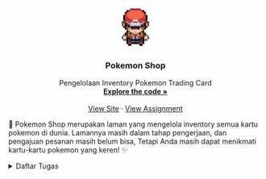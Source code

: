 <a name="readme-top"></a>

<br />
<div align="center">
  <a href="http://samuel-taniel-tutorial.pbp.cs.ui.ac.id">
    <img src="main/templates/Pictures/pokeboy.gif" alt="To Pokemon Shop" width="80" height="80">
  </a>

<h3 align="center">Pokemon Shop</h3>

  <p align="center">
    Pengelolaan Inventory Pokemon Trading Card
    <br />
    <a href="https://github.com/SamuelTanielM/pokemon-shop"><strong>Explore the code »</strong></a>
    <br />
    <br />
    <a href="http://samuel-taniel-tutorial.pbp.cs.ui.ac.id">View Site</a>
    ·
    <a href="https://pbp-fasilkom-ui.github.io/ganjil-2024/assignments/individual/assignment-2">View Assignment</a>
  </p>
</div>


🏪 Pokemon Shop merupakan laman yang mengelola inventory semua kartu pokemon di dunia. Lamannya masih dalam tahap pengerjaan, dan pengajuan pesanan masih belum bisa,
Tetapi Anda masih dapat menikmati kartu-kartu pokemon yang keren! ✨
<details>
  <summary>Daftar Tugas</summary>
  <ol>
    <li>
      <a href="#tugas-2">Tugas 2 | 🎴 Menginisialisasi Aplikasi Pokemon Shop</a>
    </li>
    <li>
      <a href="#tugas-3">Tugas 3 | 🃏 Membuat Form Order Pokemon Shop</a>
    </li>
    <li>
      <a href="#tugas-4">Tugas 4 | 😌 Membuat Reigster dan Login Pokemon Shop</a>
    </li>
  
<hr>
<hr>
<!-- TABLE OF CONTENTS -->
<h3 align="center">Tugas 2: Implementasi Model-View-Template (MVT) pada Django</h3>

<a name="tugas-2"></a>
<details>
<summary>Table of Contents</summary>
<ol>
  <li>
    <a href="#step-by-step">Proses Membuat Aplikasi Step-by-Step</a>
  </li>
  <li>
    <a href="#bagan-request">Bagan Request Client</a>
  </li>
  <li>
    <a href="#virtual-environment">Mengapa Menggunakan Virtual Environment</a>
    <ul>
      <li><a href="#tanpa-venv">Web Django Tanpa Virtual Environment</a></li>
    </ul>
  </li>
  <li>
    <a href="#mvc-mvt-mvvm">MVC, MVT, MVVM, dan perbedaan ketiganya</a>
    <ul>
      <li><a href="#mvc">MVC</a></li>
      <li><a href="#mvt">MVT</a></li>
      <li><a href="#mvvm">MVVM</a></li>
      <li><a href="#perbedaan">Perbedaan</a></li>
    </ul>
</ol>
</details>



<!-- ABOUT THE PROJECT -->
<a name="step-by-step"></a>
## Step by Step
<div align="center">
<a href="http://samuel-taniel-tutorial.pbp.cs.ui.ac.id">
  <img src="main/templates/Pictures/Tugas2_Web.png" alt="To Pokemon Shop" width="500" height="300">
</a>
</div>

- [X] Membuat sebuah proyek Django baru.

Hal yang dilakukan pertama oleh saya yaitu membuat direktori baru pada folder yang diinginkan disini saya membuat folder bernama "Pokemon_Shop" kemudian saya buka terminal cmdnya dan menginisialisasi environment pada direktori tersebut dengan menuju direktori tersebut dengan `cd`, kemudian menjalankan
```
python -m venv env
```
yang akan membuat file environment pada direktori itu. Kemudian untuk membuat proyek djangonya harus perlu mendownload django di environmentnya maka saya membuat folder `requirements.txt` yang berisi
```
django
gunicorn
whitenoise
psycopg2-binary
requests
urllib3
```
kemudian menginstall setiap package tersebut dengan
```
pip install requirements.txt
```
Saat itu saya pernah mengalami masalah dimana package psycopg2-binary tidak dapat diinstall, yang perlu saya lakukan adalah mengupdate python saya menjadi yang terbaru dan mereboot komputer. Pastika python yang terbaru sudah ada di path dan dipindahkan ke path teratas pada environment variables. Kemudian kita dapat memulai proyek Django kita.
```
django-admin python startproject Pokemon_Shop .
```
Kemudian kita perlu membuka file `settings.py` pada folder `Pokemon_Shop` dan tambahkan `'*'` pada `ALLOWED_HOSTS` sehingga pengguna yang bisa memakai aplikasi lebih luas. Kemudian jika berhasil proyeknya akan dapat dilihat menggunakan
```
python manage.py runserver
```
yang akan berjalan pada localserver http://localhost:8000 dan menunjukkan project succesfully created.
<p></p>

karena aplikasi yang dibuat akan dideploy maka terdapat file yang perlu diignore saat dimasukkan ke github, caranya dengan saya membuat `.gitignore` yang isinya
```
# Django
*.log
*.pot
*.pyc
__pycache__
db.sqlite3
media

# Backup files
*.bak 

# If you are using PyCharm
# User-specific stuff
.idea/**/workspace.xml
.idea/**/tasks.xml
.idea/**/usage.statistics.xml
.idea/**/dictionaries
.idea/**/shelf

# AWS User-specific
.idea/**/aws.xml

# Generated files
.idea/**/contentModel.xml

# Sensitive or high-churn files
.idea/**/dataSources/
.idea/**/dataSources.ids
.idea/**/dataSources.local.xml
.idea/**/sqlDataSources.xml
.idea/**/dynamic.xml
.idea/**/uiDesigner.xml
.idea/**/dbnavigator.xml

# Gradle
.idea/**/gradle.xml
.idea/**/libraries

# File-based project format
*.iws

# IntelliJ
out/

# JIRA plugin
atlassian-ide-plugin.xml

# Python
*.py[cod] 
*$py.class 

# Distribution / packaging 
.Python build/ 
develop-eggs/ 
dist/ 
downloads/ 
eggs/ 
.eggs/ 
lib/ 
lib64/ 
parts/ 
sdist/ 
var/ 
wheels/ 
*.egg-info/ 
.installed.cfg 
*.egg 
*.manifest 
*.spec 

# Installer logs 
pip-log.txt 
pip-delete-this-directory.txt 

# Unit test / coverage reports 
htmlcov/ 
.tox/ 
.coverage 
.coverage.* 
.cache 
.pytest_cache/ 
nosetests.xml 
coverage.xml 
*.cover 
.hypothesis/ 

# Jupyter Notebook 
.ipynb_checkpoints 

# pyenv 
.python-version 

# celery 
celerybeat-schedule.* 

# SageMath parsed files 
*.sage.py 

# Environments 
.env 
.venv 
env/ 
venv/ 
ENV/ 
env.bak/ 
venv.bak/ 

# mkdocs documentation 
/site 

# mypy 
.mypy_cache/ 

# Sublime Text
*.tmlanguage.cache 
*.tmPreferences.cache 
*.stTheme.cache 
*.sublime-workspace 
*.sublime-project 

# sftp configuration file 
sftp-config.json 

# Package control specific files Package 
Control.last-run 
Control.ca-list 
Control.ca-bundle 
Control.system-ca-bundle 
GitHub.sublime-settings 

# Visual Studio Code
.vscode/* 
!.vscode/settings.json 
!.vscode/tasks.json 
!.vscode/launch.json 
!.vscode/extensions.json 
.history
```

dari sini bisa membuat repositori github tetapi saya belum membuatnya dan terus lanjut membuat aplikasi pokemon_shop

- [ ] Membuat aplikasi dengan nama main pada proyek tersebut.

kemudian saya kembali kepada direktori `Pokemon_Shop` awal dan membuat direktori baru `main` fungsinya adalah merender website yang diinginkan baik dari tampilan dan dalam pemrosesan datanya. Kembali ke terminal saya jalankan line code `python manage.py startapp main` yang akan membuat aplikasi main.

- [ ] Melakukan routing pada proyek agar dapat menjalankan aplikasi main.

setelah pembuatan aplikasi main berhasil, saya menambahkan path main ke `settings.py` pada variabel `INSTALLED_APPS` pada proyek `pokemon_shop` hal ini supaya aplikasi main dapat di routing saat pengguna menggunakan `pokemon_shop`.

- [ ] Membuat model pada aplikasi main dengan nama Item dan memiliki atribut wajib sebagai berikut.
name sebagai nama item dengan tipe CharField.
amount sebagai jumlah item dengan tipe IntegerField.
description sebagai deskripsi item dengan tipe TextField.

Setelah aplikasi main terbuat dan dapat di routing. Saya memodifikasi file `models.py` pada direktori main, file ini berfungsi untuk mendefinisikan struktur data dan menghubungkan basis data proyeknya. Disini saya menambahkan variabel seperti yang diatas, ditambah price dan category karena aspek pembelian kartu pokemon yang berbeda-beda

- [ ] Membuat sebuah fungsi pada views.py untuk dikembalikan ke dalam sebuah template HTML yang menampilkan nama aplikasi serta nama dan kelas kamu.

Pada tahapan ini saya juga membuat direktori `templates` yang isinya `main.html`. Dalam file html tersebut, saya membuat tampilan website yang mau dirender, penggunaan `{{ variabel }}` mengacu pada pemetaan variabel dari `views.py` yang akan direturn ke template HTML pada tahapan selanjutnya. 

Setelah `main.html` terbentuk saya bisa memodifikasi `views.py` yang isinya fungsi yang mengembalikan data yang akan ditampilkan ke pengguna yang dipetakan ke file `main.html`. Pada `views.py` saya membuat variabel untuk nama dan kelas saya, serta tiap aspek pokemon.

#Sebenarnya pada tahapan main.html saya coba pakai css dan javascript namun sayangnya percobaan saya gagal semoga nanti di tutorial dijelaskan

- [ ] Membuat sebuah routing pada urls.py aplikasi main untuk memetakan fungsi yang telah dibuat pada views.py.

Untuk tahapan sebelumnya berjalan maka fungsi pada `views.py` harus dijalankan, fungsi tersebut dijalankan dengan routing dari `urls.py` yang dimasukkan path show_main nya
```
from django.urls import path
from main.views import show_main

app_name = 'main'

urlpatterns = [
  path('', show_main, name='show_main'),
]
```
tidak lupa, saya juga menambahkan path main pada urls.py pada direktori pokemon_shop supaya dapat diakses main.urls nya dan fungsinya berjalan, seperti berikut:
```
from django.contrib import admin
from django.urls import path, include

urlpatterns = [
  path('admin/', admin.site.urls),
  path('main/', include('main.urls')),
]
```

Selain itu saya membuat tests yang mengecek jika website bisa ada, bisa routing ke main, objeknya ada, dan data objek sudah benar atau belum pada `tests.py`. Dengan menambahkan fungsi seperti berikut:
```
from django.test import TestCase, Client
from main.models import Product

class mainTest(TestCase):
  def test_main_url_is_exist(self):
      response = Client().get('/main/')
      self.assertEqual(response.status_code, 200)

  def test_main_using_main_template(self):
      response = Client().get('/main/')
      self.assertTemplateUsed(response, 'main.html')

  def setUp(self):
      # membuat objek untuk di test
      Product.objects.create(name="Test Model", amount=10, price=50)  

  def test_model_exists(self): #mengecek jika objek yang dibuat ada
      model = Product.objects.get(name="Test Model", amount=10, price=50)
      self.assertIsNotNone(model)

  def test_model_properties(self): #mengecek jika data objek yang dibuat benar
      model = Product.objects.get(name="Test Model", amount=10, price=50)
      self.assertEqual(model.name, "Test Model")
      self.assertEqual(model.amount, 10)
      self.assertEqual(model.price, 50)
```
dan mengecek jika sudah benar dengan ```python manage.py test```

- [ ] Melakukan deployment ke Adaptable terhadap aplikasi yang sudah dibuat sehingga nantinya dapat diakses oleh teman-temanmu melalui Internet.

sebelum deployment, saya pastikan semuanya sudah git add ., git commit, git push, ke github supaya saat di deploy ke adaptable dapat diakses.
Masuk ke website adaptable, pada app dashboard, create new app, kemudian pilih repositori aplikasi saya yaitu `pokemon-shop` kemudian pilih Python App template karena menggunakan python dan memilih PostgreSQL karena aplikasi yang dibuat menggunakan tipe data tersebut. Karena saya menggunakan python 3.11 saya memilih 3.11 dan memasukkan `python manage.py migrate && gunicorn shopping_list.wsgi` pada start comment yang akan memulai aplikasi pokemon_shop ketika aplikasi dibuka. Setelah itu saya menyalakan HTTP listener  on port kemudian deploy App yang kurang lebih memerlukan waktu sejaman.

- [ ] Membuat sebuah README.md

Pada file ini saya membuat readme.md nya dengan mereferensi https://github.com/othneildrew/Best-README-Template/blob/master/BLANK_README.md sebagai contoh readme yang baik. 

<p align="right">(<a href="#readme-top">back to top</a>)</p>

<hr>

<a name="bagan-request"></a>
### Bagan Request
<div align="center">
<a href="http://samuel-taniel-tutorial.pbp.cs.ui.ac.id">
  <img src="main/templates/Pictures/Bagan_Request.jpg" alt="To Pokemon Shop" width="1000" height="500">
</a>
</div>

Pengguna menuju pada alamat aplikasi yang diinginkan dengan mengetik format URL website https:// pada box alamat website yang biasanya tersedia di atas pada browser. Tindakan tersebut berupa HTTP request yang dikirimkan dan diakses pada server World Wide Web yang tersedia dan mencari alamat yang sesuai dan di routing atau menuju alamat tersebut yang akan masuk ke routing selanjutnya pada urls.py web yang dituju. Pada `urls.py`, terdapat path routing yang mengakses aplikasi main yang isinya `views.py` berupa fungsi yang akan mereturn data, dimana basis data tersebut diatur oleh models.py. Data yang direturn `views.py` dipetakan pada file html yang berada pada folder template. File html berupa tampilan website yang akan ditampilkan kepada user yang kemudian berupa response yang akan direturn ke pengguna. 

<p align="right">(<a href="#readme-top">back to top</a>)</p>

<hr>

<a name="virtual-environment"></a>
### Virtual Environment
Virtual environment merupakan space terisolasi yang dapat memiliki dependency dan packagesnya masing-masing. Hal ini memungkinkan developer untuk mengerjakan beberapa projek lainnya yang membutuhkan versi library atau package tertentu tanpa mengganggu environment lainnya atau terciptanya konflik untuk dapat berjalan dengan lancar. Cara kerjanya dengan menjalankan program `venv` atau `python -m venv <nama environment>`, kemudian `<nama environment>\Scripts\activate.bat` untuk menjalankan environmentnya pada windows. 

<a name="tanpa-venv"></a>
#### Apakah bisa membuat aplikasi tanpa virtual environment?
Pengguna bisa membuat aplikasi tanpa virtual environment, tetapi terdapat kekurangannya atau tantangannya. Contohnya jika terdapat projek yang membutuhkan Django versi tertentu, kemudian django mengalami update, maka Django pada projek tersebut juga terupdate dan dapat mengganggu jalannya program atau dependencies dan packages yang ada terutama dengan projek lain yang membutuhkan hal-hal berbeda.

<p align="right">(<a href="#readme-top">back to top</a>)</p>

<hr>

<a name="mvc-mvt-mvvm"></a>
### Penjelasan MVC, MVT, dan MVVM Serta Perbedaannya
MVC, MVT, dan MVVM adalah pola desain arsitektur yang bermanfaat untuk mengembangkan aplikasi yang mudah untuk diuji, dikelola, dan dipelihara. Pilihan pola desain yang tepat tergantung pada kebutuhan spesifik aplikasi.

<a name="mvc"></a>
#### 🏵️ MVC
MVC adalah pola desain yang paling umum digunakan. Pola ini membagi aplikasi menjadi tiga komponen utama:

Model: Komponen ini bertanggung jawab untuk menyimpan dan memanipulasi data.

View: Komponen ini bertanggung jawab untuk menampilkan semua atau beberapa data ke pengguna.

Controller: Komponen ini bertanggung jawab untuk menerima input dari pengguna dan memperbarui model dan view.

MVC popular digunakan karena mengisolasi logika aplikasi dari interface user dan memiliki penggunaan separation of concerns: pemisahan berbagai aspek atau tanggung jawab dalam aplikasi ke dalam bagian-bagian yang berbeda sehingga kode menjadi lebih terorganisir, mudah dimengerti, dan mudah difix jika ditemukan suatu masalah.

<a name="mvt"></a>
#### 🏵️ MVT
MVT (Model-View-Template), sebuah konsep arsitektur django untuk memisahkan komponen-komponen utama dari sebuah aplikasi. Model berhubungan dengan data dan mengatur interaksi dengan data tersebut. View mengatur tampilan dan mengambil data dari model untuk disajikan kepada pengguna. template merancang tampilan yang akhirnya akan diisi dengan data dari model melalui view.

Perbedaan utama antara MVC dan MVT adalah bahwa controller dalam MVT tidak memperbarui model. Hal ini membuat model lebih mudah untuk diuji, karena model tidak perlu tahu tentang controller.

<a name="mvvm"></a>
#### 🏵️ MVVM
Model View View Model atau MVVM adalah pola desain yang lebih baru yang dikembangkan berdasarkan MVP (Model View Presenter). Dalam MVVM, view model bertanggung jawab untuk menerima input dari pengguna dan memperbarui view. View tidak berinteraksi langsung dengan model atau presenter, tetapi menerima data dari view model.


<a name="perbedaan"></a>
#### 🏵️ Perbedaan ketiga-tiganya
Perbedaan antara MVC dan MVT terdapat pada peran controller. Dalam MVC, controller menerima input dari pengguna dan memperbarui model dan view (serupa dengan MVVM). Dalam MVT, controller menerima input dari pengguna, tetapi tidak memperbarui model. Tugas memperbarui model diserahkan ke view.
Dalam MVC, controller bertanggung jawab untuk menjaga model dan view tetap sinkron. Dalam MVT, view bertanggung jawab untuk menjaga model dan view tetap sinkron.
MVC dianggap lebih fleksibel daripada MVT. Ini karena controller dalam MVC dapat menangani berbagai tugas, termasuk memperbarui model dan view. Dalam MVT, controller hanya dapat menangani tugas menerima input dari pengguna.

Sementara itu, perbedaan MVVM dan MVC terdapat pada peran view model. Dalam MVVM, view model menerima input dari pengguna dan memperbarui view. Dalam MVC, controller bertanggung jawab untuk menerima input dari pengguna dan memperbarui view. Dalam MVVM, view model bertanggung jawab untuk menjaga view tetap sinkron. Dalam MVC, controller menjaga view tetap sinkron.
Sehingga, MVVM lebih modular daripada MVC. Ini karena view model dalam MVVM dapat diuji secara terpisah dari view dan model. Dalam MVC, controller tidak dapat diuji secara terpisah dari view dan model.

<p align="right">(<a href="#readme-top">back to top</a>)</p>

<hr>
<hr>

<h3 align="center">Tugas 3: Implementasi Form dan Data Delivery pada Django</h3>

<a name="tugas-3"></a>
<details>
<summary>Table of Contents</summary>
<ol>
  <li>
    <a href="#perbedaan-post-get">Perbedaan form `POST` dan form `GET`</a>
  </li>
  <li>
    <a href="#perbedaan-pengiriman-data">Perbedaan utama antara XML, JSON, dan HTML dalam konteks pengiriman data</a>
  </li>
  <li>
    <a href="#penggunaan-JSON">Alasan JSON sering digunakan dalam pertukaran data antara aplikasi web modern</a>
  </li>
  <li>
    <a href="#step-by-step2">Step by Step Checklist Tugas</a>
  </li>
  <li>
    <a href="#screenshoot-postman">Screenshoot 5 fungsi di Postman</a>
  </li>
</ol>
</details>



<!-- ABOUT THE PROJECT -->

<a name="perbedaan-post-get"></a>
## Perbedaan form `POST` dan form `GET`

Kedua metode tersebut adalah metode dari protokol HTTP.

GET digunakan untuk meminta informasi dari sebuah API. POST digunakan untuk mengirimkan data ke sebuah API. Biasany POST digunakan untuk menambahkan record baru, PUT untuk mengirimkan versi yang diperbarui dari record, dan PATCH untuk sebagian mengirimkan record (hanya bidang-bidang yang berubah).

Dalam HTML, ada tag form yang memiliki atribut method, di mana Anda dapat menempatkan salah satu metode HTTP.

Dalam PHP, ada variabel $_POST, $_GET, dan $_REQUEST di mana Anda dapat menemukan kembali data yang dikirimkan dengan permintaan. Permintaan GET tidak mengandung data apa pun, tetapi Anda dapat mengirimkan string GET yang disebut dengan variabel yang berfungsi sebagai filter untuk permintaan Anda.

POST | GET
--- | ---
Parameter tidak dapat dilihat dalam URL, oleh karena itu, disarankan menggunakan Metode POST saat menangani informasi sensitif. | Data yang dikirimkan melalui Metode GET dapat dilihat dalam URL, oleh karena itu, Metode GET sebaiknya tidak digunakan saat menangani informasi sensitif.
Parameter tidak disimpan dalam riwayat penelusuran browser. | Karena parameter merupakan bagian dari URL, parameter tetap ada dalam riwayat penelusuran browser.
Tidak dapat ditandai sebagai favorit. | Permintaan GET dapat ditandai sebagai favorit, dan dapat disimpan dalam cache.
Permintaan POST dapat mengirimkan data hingga maksimal 8Mb. | Permintaan GET memiliki batasan panjang URL.
Contoh URL: page.php | Contoh URL: page.php?category=music
Permintaan POST cocok untuk queries di mana halaman respons berubah dari waktu ke waktu. | Permintaan GET sebaiknya digunakan untuk queries yang tidak memengaruhi apa pun di server.


<p align="right">(<a href="#readme-top">back to top</a>)</p>

<a name="perbedaan-pengiriman-data"></a>
## Perbedaan utama antara XML, JSON, dan HTML dalam konteks pengiriman data

XML (eXtensible Markup Language) | JSON (JavaScript Object Notation) | HTML (Hypertext Markup Language)
--- | --- | ---
Mewakili data terstruktur. Ini digunakan dalam berbagai domain, termasuk layanan web, berkas konfigurasi, dan penyimpanan data. Sintaksnya sedikit lebih sulit dibandingkan JSON | Format pertukaran data ringan yang digunakan untuk mengirimkan data terstruktur antara server dan klien, atau antara bagian-bagian berbeda dari sebuah aplikasi, sintaksnya mudah dibaca | Mengatur dan menampilkan konten pada halaman web. Ini tidak dirancang untuk pertukaran data tetapi untuk membuat dokumen web dengan tautan dan pemformatan, sintaksnya susah dimengerti
file kompres sedikit lebih berat daripada JSON | file kompres JSON sedikit lebih ringan| filenya lebih berat dari ketiganya
dapat dengan mudah untuk mencari konten datanya pada nested data structure dengan XPath/Xquery | Susah untuk mengakses informasti tertentu pada nested data structure karena perlu mengetahui index/lokasi persis untuk mengambilnya| tidak memiliki antarbawaan seperti XML sehingga biasanya menggunakan JavaScript
Dapat merubah format output dengan XSLT seperti jadi HTML, text file, atau JSON | tidak memiliki built-in tool seperti XML | tidak memiliki built-in tool seperti XML tapi dapat dilakukan dengan bantuan JavaScript
lebih sulit untuk di parse daripada JSON | lebih mudah di parsed karena siap digunakan sebagai objek JavScript | HTML harus diparse menjadi model dalam DOM, lebih kompleks daripada JSON

<p align="right">(<a href="#readme-top">back to top</a>)</p>

<a name="penggunaan-JSON"></a>
## Alasan JSON sering digunakan dalam pertukaran data antara aplikasi web modern

JSON merupakan format data yang ringan. Ini berarti data dapat dikirimkan dengan cepat melalui jaringan, mengurangi latensi dan meningkatkan kinerja aplikasi web.

terlebih dari pada itu, JSON memungkinkan kita mengatasi masalah lintas domain karena kita dapat menggunakan metode yang disebut JSONP yang menggunakan fungsi panggilan kembali (callback function) untuk mengirimkan data JSON kembali ke domain kita. Kemampuan ini yang membuat JSON sangat berguna, karena membuka banyak peluang yang sebelumnya sulit untuk diatasi.

JSON memiliki sintaks yang sederhana dan mudah dipahami oleh manusia.

Selain itu juga, mudah diproses oleh berbagai bahasa pemrograman. Sehingga, ada banyak pustaka dan dukungan bahasa pemrograman untuk mengelola JSON, yang memudahkan penggunaan dan manipulasi data JSON dalam kode Anda.

Terakhir, dapat digunakan di berbagai platform dan sistem operasi.


<p align="right">(<a href="#readme-top">back to top</a>)</p>

<a name="step-by-step2"></a>
## Step by Step Checklist Tugas
<div align="center">
<a href="http://samuel-taniel-tutorial.pbp.cs.ui.ac.id">
  <img src="main/templates/Pictures/Tugas3_Web.png" alt="To Pokemon Shop" width="500" height="300">
</a>
</div>

- [X] Membuat input form untuk menambahkan objek model pada app sebelumnya.

Yang saya lakukan pertama adalah membuat form input datanya dengan membuat `forms.py` pada direktori `main` dengan isi seperti dibawah ini:
```
from django import forms
from main.models import Product

class ProductForm(forms.ModelForm):
    # Define a list of choices for the "name" field
    NAME_CHOICES = [
        ('MewTwo', 'MewTwo'),
        ('Starmie', 'Starmie'),
        ('Eevee', 'Eevee'),
        ('Suicune', 'Suicune'),
        ('Sceptile', 'Sceptile'),
        ('Haunter', 'Haunter'),
        ('Samurott', 'Samurott'),
        ('Mimikyu', 'Mimikyu'),
        # Add more choices as needed
    ]

    # Create a ChoiceField for the "name" field with the predefined choices
    name = forms.ChoiceField(choices=NAME_CHOICES)

    class Meta:
        model = Product
        fields = ["name", "amount", "description"]
    
    def clean_amount(self):
        name = self.cleaned_data.get('name')
        amount = self.cleaned_data.get('amount')

        # Define the allowable ranges based on the selected name
        allowable_ranges = {
            'MewTwo': (0, 1),
            'Starmie': (0, 100000),
            'Eevee': (0, 100000),
            'Suicune': (0, 10000),
            'Sceptile': (0, 100000),
            'Haunter': (0, 100000),
            'Samurott': (0, 50000),
            'Mimikyu': (0, 100000),
            # Define ranges for other names here
        }

        # Check if the selected name is in the allowable_ranges dictionary
        if name in allowable_ranges:
            min_amount, max_amount = allowable_ranges[name]
            if not min_amount <= amount <= max_amount:
                raise forms.ValidationError(f"The amount for {name} must be between {min_amount} and {max_amount}!")
        
        return amount
```

Pembedahan kodenya, saya ingin memiliki dropdown form dengan nama kartu pokemon, sehingga saya memiliki `NAME_CHOICES` dan menggunakan method ChoiceField dari forms dengan `name = forms.ChoiceField(choices=NAME_CHOICES)`. Sehingga name menjadi dropdown form. Selain itu juga saya ingin membatasi jumlah amount yang dapat dibeli sesuai dengan jumlah amount yang available untuk setiap item contohnya MewTwo hanya tersedia 1 kartu sehingga pembeli maksimum membeli 1 kartu. Kekurangannya saat ada yang mengorder data pada html belum mengurang sehingga user bisa terus-menerus membeli mewtwo walaupun sudah ada yang order.. mungkin bisa dibilang order form ini bersifat waitlist :D. 

kemudian saya membuat productform sehingga input dari user berupa request yang di POST akan tersimpan. 
pertama saya import library yang ingin saya gunakan,
```
from django.http import HttpResponseRedirect
from main import forms
from django.urls import reverse
```

kemudian saya membuat isi data dari input user hal ini dilakukan pada fungsi ini:
```
def create_product(request):
    form = forms.ProductForm(request.POST or None)

    if form.is_valid() and request.method == "POST":
        form.save()
        return HttpResponseRedirect(reverse('main:show_main'))

    context = {'form': form}
    return render(request, "create_product.html", context)
```
kode ini akan memvalidasi isi input dari form, dan menyimpan data dari form tersebut. 

Kemudian saya mengubah fungsi show main supaya product yang tersimpan di form bisa terbuat
```
def show_main(request):
    products = Product.objects.all()

    if products:
        last_product = products.last()
    else:
        last_product = None

    context = {
        'author_info': {
            'name': 'Samuel Taniel Mulyadi',
            'class': 'PBP D',
        },
        'app_name': 'Pokemon Shop',
        'cards': [
            {
                'picture': ...,
                'name': 'MewTwo',
                'category': 'Psychic',
                'price': 100000,
                'amount': 1,
                'description': "Mewtwo, the result of an experiment on Mew Pokemon by humans. It wants revenge on humanity, therefore there's only one of it in the world.",
            },
            ...
        'products': products,
        'last_product': last_product,
        ]
    }

    for product in products:
        total_price = 0
        picture = ""
        for card in context['cards']:
            if card['name'] == product.name:
                total_price = float(card['price']) * int(product.amount)
                picture = card['picture']
                break
            
        product.picture = picture
        product.price = total_price

    return render(request, "main.html", context)
```

hal ini mengambil seluruh object product yang tersimpan pada database sehingga dapat diakses tiap data modelnya, pada for loop tersebut setiap input dari form order akan menghitung price productnya dan menentukan gambarnya untuk dimasukkan di html. Selain itu juga ada last_product untuk memunculkan message ketika konsumer memesan order paling terakhir.

Setelah itu, saya membuat create-product.html supaya ketika ingin membuat produk/ingin mesan order akan dirouting ke html lain
```
{% extends 'base.html' %} 

{% block content %}
<h1>Order Your Card Here!</h1>
<h2>This is a waitlist order, first come first served.</h2>

<form method="POST">
    {% csrf_token %}
    <table>
        {{ form.as_table }}
        <tr>
            <td></td>
            <td>
                <input type="submit" value="Add Product"/>
            </td>
        </tr>
    </table>
</form>

{% endblock %}
```
Untuk mengakses routing tersebut kita dapat membuat tampilannya di main.html supaya konsumen bisa menuju ke path membuat produk kita buatkan tombol dan juga tabel yang akan menunjukkan order waitlist yang dibuat sehingga konsumen bisa tahu posisinya

```
<!-- Order Form -->
<section id="order">
  <h2>Order</h2>
  <div class="flex_center">
    <fieldset>
      <legend class="introduction">Order List</legend>    
          {% if last_product %}
          <h4>
              Thank you for your order! You have ordered {{ last_product.amount }} {{ last_product.name }} card with a total price of ${{ last_product.price }} at {{ last_product.date_added }}.
              A reminder for buyers, you are in a waitlist order. First Come First Served. Meanwhile, you can check other cards! We will contact you as soon as possible!
          </h4>
          {% endif %}
        <table>
          <tr>
              <th style="text-align: center; padding: 15px;">Display</th>
              <th style="text-align: center; padding: 15px;">Name</th>
              <th style="text-align: center; padding: 15px;">Amount</th>
              <th style="text-align: center; padding: 15px;">Price (USD)</th>
              <th style="text-align: center; padding: 15px;">Description</th>
              <th style="text-align: center; padding: 15px;">Date Added</th>
          </tr>
      
          {% comment %} memperlihatkan data produk di bawah baris ini {% endcomment %}
      
          {% for product in products %}
              <tr> 
                  <td style="text-align: center; padding: 15px;">
                    <img src={{product.picture}}
                    alt="{{product.name}}"
                    width="100"
                    height="150"/></td>
                  <td style="text-align: center; padding: 15px;"><h4>{{product.name}}</h4></td>
                  <td style="text-align: center; padding: 15px;">{{product.amount}}</td>
                  <td style="text-align: center; padding: 15px;">{{product.price}}</td>
                  <td style="text-align: center; padding: 15px;">{{product.description}}</td>
                  <td style="text-align: center; padding: 15px;">{{product.date_added}}</td>
              </tr>
          {% endfor %}
        </table>
    </fieldset>
  </div>
</section>
```

dengan begitu, konsumen dapat mengakses path ke create product dengan mudah hanya melalui klik button dan dapat melihat order lain yang telat dibuat

- [X] Tambahkan 5 fungsi views untuk melihat objek yang sudah ditambahkan dalam format HTML, XML, JSON, XML by ID, dan JSON by ID.

Pada file views.py terdapat 6 fungsi, untuk fungsi show html terdapat pada show_main yang akan menampilkan semua html, biasanya serialize digunakan untuk menunjukkan json, api, dan xml saja. Sesuai dengan nama fungsinya show_xml akan menunjukkan objekt produk yang telat dibuat/order dalam bentuk xml, dan seterusnya
```
def delete(request): #delete isi form
    Product.objects.all().delete()
    return HttpResponse("yoi delete")

def show_xml(request):
    data = Product.objects.all()
    return HttpResponse(serializers.serialize("xml", data), content_type="application/xml")

def show_json(request):
    data = Product.objects.all()
    return HttpResponse(serializers.serialize("json", data), content_type="application/json")

def show_xml_by_id(request, id):
    data = Product.objects.filter(pk=id)
    return HttpResponse(serializers.serialize("xml", data), content_type="application/xml")

def show_json_by_id(request, id):
    data = Product.objects.filter(pk=id)
    return HttpResponse(serializers.serialize("json", data), content_type="application/json")
```

fungsi delete akan mendelete products yang sudah dibuat sehingga appnya akan kosong lagi

- [X] Membuat routing URL untuk masing-masing views yang telah ditambahkan pada poin 2.

Saya pertama membuat routing path create-product dengan fungsi yang sudah dibuat pada views dengan mengimport fungsi tersebut pad urls.py pada direktori main supaya order form bisa dibuka
```
from main.views import show_main, create_product
```
kemudian menambahkan url patternsnya pada urls.py supaya bisa dirouting ke /create-product.

```
path('create-product', create_product, name='create_product'),
```

setelah itu menambahkan fungsi-fungsi pada views sisanya ke routing urls.py sehingga menjadi seperti ini

```
from django.urls import path
from main.views import show_main, create_product, show_xml, show_json, show_xml_by_id, show_json_by_id, delete

app_name = 'main'

urlpatterns = [
    path('', show_main, name='show_main'),
    path('create-product', create_product, name='create_product'),
    path('xml/', show_xml, name='show_xml'), 
    path('json/', show_json, name='show_json'), 
    path('xml/<int:id>/', show_xml_by_id, name='show_xml_by_id'),
    path('json/<int:id>/', show_json_by_id, name='show_json_by_id'), 
    path('delete', delete, name="delete")
]
```

<p align="right">(<a href="#readme-top">back to top</a>)</p>

<a name="screenshoot-postman"></a>
## Screenshoot 5 fungsi di Postman

➡️ Show HTML:
<div align="center">
  <img src="main/templates/Pictures/show_html.png" alt="Show HTML" width="500" height="300">
</div>

➡️ Show XML:
<div align="center">
  <img src="main/templates/Pictures/show_xml.png" alt="Show HTML" width="500" height="300">
</div>

➡️ Show JSON:
<div align="center">
  <img src="main/templates/Pictures/show_json.png" alt="Show HTML" width="500" height="300">
</div>

➡️ Show XML by ID:
<div align="center">
  <img src="main/templates/Pictures/show_xml_by_id.png" alt="Show HTML" width="500" height="300">
</div>

➡️ Show JSON by ID:
<div align="center">
  <img src="main/templates/Pictures/show_json_by_id.png" alt="Show HTML" width="500" height="300">
</div>

<p align="right">(<a href="#readme-top">back to top</a>)</p>


<p align="right">(<a href="#readme-top">back to top</a>)</p>

<a name="step-by-step2"></a>
## Step by Step Checklist Tugas
<div align="center">
<a href="http://samuel-taniel-tutorial.pbp.cs.ui.ac.id">
  <img src="main/templates/Pictures/Tugas3_Web.png" alt="To Pokemon Shop" width="500" height="300">
</a>
</div>

- [X] Membuat input form untuk menambahkan objek model pada app sebelumnya.

Yang saya lakukan pertama adalah membuat form input datanya dengan membuat `forms.py` pada direktori `main` dengan isi seperti dibawah ini:
```
from django import forms
from main.models import Product

class ProductForm(forms.ModelForm):
    # Define a list of choices for the "name" field
    NAME_CHOICES = [
        ('MewTwo', 'MewTwo'),
        ('Starmie', 'Starmie'),
        ('Eevee', 'Eevee'),
        ('Suicune', 'Suicune'),
        ('Sceptile', 'Sceptile'),
        ('Haunter', 'Haunter'),
        ('Samurott', 'Samurott'),
        ('Mimikyu', 'Mimikyu'),
        # Add more choices as needed
    ]

    # Create a ChoiceField for the "name" field with the predefined choices
    name = forms.ChoiceField(choices=NAME_CHOICES)

    class Meta:
        model = Product
        fields = ["name", "amount", "description"]
    
    def clean_amount(self):
        name = self.cleaned_data.get('name')
        amount = self.cleaned_data.get('amount')

        # Define the allowable ranges based on the selected name
        allowable_ranges = {
            'MewTwo': (0, 1),
            'Starmie': (0, 100000),
            'Eevee': (0, 100000),
            'Suicune': (0, 10000),
            'Sceptile': (0, 100000),
            'Haunter': (0, 100000),
            'Samurott': (0, 50000),
            'Mimikyu': (0, 100000),
            # Define ranges for other names here
        }

        # Check if the selected name is in the allowable_ranges dictionary
        if name in allowable_ranges:
            min_amount, max_amount = allowable_ranges[name]
            if not min_amount <= amount <= max_amount:
                raise forms.ValidationError(f"The amount for {name} must be between {min_amount} and {max_amount}!")
        
        return amount
```

Pembedahan kodenya, saya ingin memiliki dropdown form dengan nama kartu pokemon, sehingga saya memiliki `NAME_CHOICES` dan menggunakan method ChoiceField dari forms dengan `name = forms.ChoiceField(choices=NAME_CHOICES)`. Sehingga name menjadi dropdown form. Selain itu juga saya ingin membatasi jumlah amount yang dapat dibeli sesuai dengan jumlah amount yang available untuk setiap item contohnya MewTwo hanya tersedia 1 kartu sehingga pembeli maksimum membeli 1 kartu. Kekurangannya saat ada yang mengorder data pada html belum mengurang sehingga user bisa terus-menerus membeli mewtwo walaupun sudah ada yang order.. mungkin bisa dibilang order form ini bersifat waitlist :D. 

kemudian saya membuat productform sehingga input dari user berupa request yang di POST akan tersimpan. 
pertama saya import library yang ingin saya gunakan,
```
from django.http import HttpResponseRedirect
from main import forms
from django.urls import reverse
```

kemudian saya membuat isi data dari input user hal ini dilakukan pada fungsi ini:
```
def create_product(request):
    form = forms.ProductForm(request.POST or None)

    if form.is_valid() and request.method == "POST":
        form.save()
        return HttpResponseRedirect(reverse('main:show_main'))

    context = {'form': form}
    return render(request, "create_product.html", context)
```
kode ini akan memvalidasi isi input dari form, dan menyimpan data dari form tersebut. 

Kemudian saya mengubah fungsi show main supaya product yang tersimpan di form bisa terbuat
```
def show_main(request):
    products = Product.objects.all()

    if products:
        last_product = products.last()
    else:
        last_product = None

    context = {
        'author_info': {
            'name': 'Samuel Taniel Mulyadi',
            'class': 'PBP D',
        },
        'app_name': 'Pokemon Shop',
        'cards': [
            {
                'picture': ...,
                'name': 'MewTwo',
                'category': 'Psychic',
                'price': 100000,
                'amount': 1,
                'description': "Mewtwo, the result of an experiment on Mew Pokemon by humans. It wants revenge on humanity, therefore there's only one of it in the world.",
            },
            ...
        'products': products,
        'last_product': last_product,
        ]
    }

    for product in products:
        total_price = 0
        picture = ""
        for card in context['cards']:
            if card['name'] == product.name:
                total_price = float(card['price']) * int(product.amount)
                picture = card['picture']
                break
            
        product.picture = picture
        product.price = total_price

    return render(request, "main.html", context)
```

hal ini mengambil seluruh object product yang tersimpan pada database sehingga dapat diakses tiap data modelnya, pada for loop tersebut setiap input dari form order akan menghitung price productnya dan menentukan gambarnya untuk dimasukkan di html. Selain itu juga ada last_product untuk memunculkan message ketika konsumer memesan order paling terakhir.

Setelah itu, saya membuat create-product.html supaya ketika ingin membuat produk/ingin mesan order akan dirouting ke html lain
```
{% extends 'base.html' %} 

{% block content %}
<h1>Order Your Card Here!</h1>
<h2>This is a waitlist order, first come first served.</h2>

<form method="POST">
    {% csrf_token %}
    <table>
        {{ form.as_table }}
        <tr>
            <td></td>
            <td>
                <input type="submit" value="Add Product"/>
            </td>
        </tr>
    </table>
</form>

{% endblock %}
```
Untuk mengakses routing tersebut kita dapat membuat tampilannya di main.html supaya konsumen bisa menuju ke path membuat produk kita buatkan tombol dan juga tabel yang akan menunjukkan order waitlist yang dibuat sehingga konsumen bisa tahu posisinya

```
<!-- Order Form -->
<section id="order">
  <h2>Order</h2>
  <div class="flex_center">
    <fieldset>
      <legend class="introduction">Order List</legend>    
          {% if last_product %}
          <h4>
              Thank you for your order! You have ordered {{ last_product.amount }} {{ last_product.name }} card with a total price of ${{ last_product.price }} at {{ last_product.date_added }}.
              A reminder for buyers, you are in a waitlist order. First Come First Served. Meanwhile, you can check other cards! We will contact you as soon as possible!
          </h4>
          {% endif %}
        <table>
          <tr>
              <th style="text-align: center; padding: 15px;">Display</th>
              <th style="text-align: center; padding: 15px;">Name</th>
              <th style="text-align: center; padding: 15px;">Amount</th>
              <th style="text-align: center; padding: 15px;">Price (USD)</th>
              <th style="text-align: center; padding: 15px;">Description</th>
              <th style="text-align: center; padding: 15px;">Date Added</th>
          </tr>
      
          {% comment %} memperlihatkan data produk di bawah baris ini {% endcomment %}
      
          {% for product in products %}
              <tr> 
                  <td style="text-align: center; padding: 15px;">
                    <img src={{product.picture}}
                    alt="{{product.name}}"
                    width="100"
                    height="150"/></td>
                  <td style="text-align: center; padding: 15px;"><h4>{{product.name}}</h4></td>
                  <td style="text-align: center; padding: 15px;">{{product.amount}}</td>
                  <td style="text-align: center; padding: 15px;">{{product.price}}</td>
                  <td style="text-align: center; padding: 15px;">{{product.description}}</td>
                  <td style="text-align: center; padding: 15px;">{{product.date_added}}</td>
              </tr>
          {% endfor %}
        </table>
    </fieldset>
  </div>
</section>
```

dengan begitu, konsumen dapat mengakses path ke create product dengan mudah hanya melalui klik button dan dapat melihat order lain yang telat dibuat

- [X] Tambahkan 5 fungsi views untuk melihat objek yang sudah ditambahkan dalam format HTML, XML, JSON, XML by ID, dan JSON by ID.

Pada file views.py terdapat 6 fungsi, untuk fungsi show html terdapat pada show_main yang akan menampilkan semua html, biasanya serialize digunakan untuk menunjukkan json, api, dan xml saja. Sesuai dengan nama fungsinya show_xml akan menunjukkan objekt produk yang telat dibuat/order dalam bentuk xml, dan seterusnya
```
def delete(request): #delete isi form
    Product.objects.all().delete()
    return HttpResponse("yoi delete")

def show_xml(request):
    data = Product.objects.all()
    return HttpResponse(serializers.serialize("xml", data), content_type="application/xml")

def show_json(request):
    data = Product.objects.all()
    return HttpResponse(serializers.serialize("json", data), content_type="application/json")

def show_xml_by_id(request, id):
    data = Product.objects.filter(pk=id)
    return HttpResponse(serializers.serialize("xml", data), content_type="application/xml")

def show_json_by_id(request, id):
    data = Product.objects.filter(pk=id)
    return HttpResponse(serializers.serialize("json", data), content_type="application/json")
```

fungsi delete akan mendelete products yang sudah dibuat sehingga appnya akan kosong lagi

- [X] Membuat routing URL untuk masing-masing views yang telah ditambahkan pada poin 2.

Saya pertama membuat routing path create-product dengan fungsi yang sudah dibuat pada views dengan mengimport fungsi tersebut pad urls.py pada direktori main supaya order form bisa dibuka
```
from main.views import show_main, create_product
```
kemudian menambahkan url patternsnya pada urls.py supaya bisa dirouting ke /create-product.

```
path('create-product', create_product, name='create_product'),
```

setelah itu menambahkan fungsi-fungsi pada views sisanya ke routing urls.py sehingga menjadi seperti ini

```
from django.urls import path
from main.views import show_main, create_product, show_xml, show_json, show_xml_by_id, show_json_by_id, delete

app_name = 'main'

urlpatterns = [
    path('', show_main, name='show_main'),
    path('create-product', create_product, name='create_product'),
    path('xml/', show_xml, name='show_xml'), 
    path('json/', show_json, name='show_json'), 
    path('xml/<int:id>/', show_xml_by_id, name='show_xml_by_id'),
    path('json/<int:id>/', show_json_by_id, name='show_json_by_id'), 
    path('delete', delete, name="delete")
]
```

<p align="right">(<a href="#readme-top">back to top</a>)</p>

<a name="screenshoot-postman"></a>
## Screenshoot 5 fungsi di Postman

➡️ Show HTML:
<div align="center">
  <img src="main/templates/Pictures/show_html.png" alt="Show HTML" width="500" height="300">
</div>

➡️ Show XML:
<div align="center">
  <img src="main/templates/Pictures/show_xml.png" alt="Show HTML" width="500" height="300">
</div>

➡️ Show JSON:
<div align="center">
  <img src="main/templates/Pictures/show_json.png" alt="Show HTML" width="500" height="300">
</div>

➡️ Show XML by ID:
<div align="center">
  <img src="main/templates/Pictures/show_xml_by_id.png" alt="Show HTML" width="500" height="300">
</div>

➡️ Show JSON by ID:
<div align="center">
  <img src="main/templates/Pictures/show_json_by_id.png" alt="Show HTML" width="500" height="300">
</div>

<p align="right">(<a href="#readme-top">back to top</a>)</p>

<hr>
<hr>

<h3 align="center">Tugas 4: Implementasi Autentikasi, Session, dan Cookies pada Django</h3>

<a name="tugas-3"></a>
<details>
<summary>Table of Contents</summary>
<ol>
  <li>
    <a href="#usercreationform">Django UserCreationForm, Kelebihan dan Kekurangan</a>
  </li>
  <li>
    <a href="#autentikasi-dan-otorisasi">Pentingnya Autentikasi dan Otorisasi dan Perbedaannya</a>
  </li>
  <li>
    <a href="#cookies">Cookies dan Pengelolaannya oleh Django</a>
  </li>
  <li>
    <a href="#keamanan-cookies">Keamanan Penggunaan Cookies</a>
  </li>
  <li>
    <a href="#step-by-step3">Implementasi Pembuatan Web</a>
  </li>
</ol>
</details>



<!-- ABOUT THE PROJECT -->

<a name="usercreationform"></a>
## Django UserCreationForm beserta Kelebihan dan Kekurangannya

Django UserCreationForm adalah impor formulir bawaan yang memudahkan pembuatan formulir dan memvalidasi informasi pendaftaran pengguna dalam aplikasi web. Dengan formulir ini, pengguna baru dapat mendaftar dengan mudah di situs web Anda tanpa harus menulis kode dari awal. Pada aplikasi ini dibuat template html untuk register dan login, yang menggunakan fungsi dari views yang juga mengintegrasikan cookies sehingga dapat mengetahui data pengguna.

Kelebihan | Kekurangan |
--- | --- |
sudah ada built-in keamanan autentikasi usercreationform sehingga mengurangi bahaya dari cyber attack | harus mengintegrasi templatenya untuk form  |
Dimudahkan untuk dikostumasi user form yang dibutuhkan tetapi ada kekurangannya | Jika aplikasi yang dibuat membutuhkan form yang lebih spesifik atau lebih banyak maka harus membuat fungsi sendiri yang tidak disediakan |

<p align="right">(<a href="#readme-top">back to top</a>)</p>

<a name="autentikasi-dan-otorisasi"></a>
## Pentingnya Autentikasi dan Otorisasi dan Perbedaannya

Autentikasi dan Otorisasi penting 
Pada autentikasi, user diverifikasi berdasarkan informasi yang dibuat pada web misalkan register dan login dengan isi username dan passowrd sehingga ketika user login dipastikan bahwa yang login adalah user dan bukan orang lain. Sementara itu, otorisasi adalah sebuah akses yang dapat dilakukan oleh user tergantung pada apa saja akses yang dapat dilakukan pada aplikasi, misalkan akses untuk mengubah suatu produk atau harga, dan banyak hal lainnya. 

Kedua hal ini penting karena kedua hal tersebut berkaitan dengan keamanan, sehingga terhindar dari beberapa bahaya seperti ekstorsi data, dan bahaya lainnya. Selain itu juga, mengatur siapa yang bisa mengakses API website sehingga menghindari penyalahgunaan API. Selain itu, autentikasi juga berguna supaya user dapat memiliki pengalaman yang berbeda dan lebih personal dengan data masing-masing user.

<p align="right">(<a href="#readme-top">back to top</a>)</p>

<a name="cookies"></a>
## Cookies dan Pengelolaannya oleh Django
Cookie merupakan sebuah informasi maksimum 4kb yang dikirim oleh aplikasi web ke browser yang akan digunakan kembali atau dikirim kembali ke browser dan page request lainnya di masa depan. Cookies digunakan untuk autentikasi, user tracking, dan mengatur preferences pengguna.

Inti cara kerjanya: broswer mengirim request ke server, server mengirimm response berupa cookies ke browser, broswer menyimpan cookie tersebut sehingga setiap mengakses server, cookie yang sama akan digunakan sampai cookie kadaluarsa.

Pada django terdapat built in function untuk set_cookie pada HttpResponseRedirect, pada website ini, digunakan cookie berisi waktu terakhir login user dengan key login_user.
```
set_cookie(key, value='', max_age=None, expires=None, path='/', domain=None, secure=None, httponly=False, samesite=None) :
```
Kemudian website dapat merequest cookie yang diberikan di awal untuk keperluan di masa depan dengan ```request.COOKIES```, pada aplikasi ini di views.py yang dirouting dari urls.py pada main juga untuk ditampilkan isi last_login pada template main.html

Kemudian terdapat ```delete_cookie``` dengan menerima key untuk menghapus cookie.


<p align="right">(<a href="#readme-top">back to top</a>)</p>

<a name="keamanan-cookies"></a>
## Keamanan Penggunaan Cookies
Karena cookies hanyalah informasi kecil yang digunakan oleh website tentang user, cookies secara default aman karena tidak dapat membaca atau menghapus data user, dan biasanya anonim atau tidak mengandung data pribadi pengguna. Terkait jenisnya ada perbedaan pada keamanannya, pada session cookie (default): temporary cookie, cookie tersebut hanya browser yang dapat mengakses dan di delete ketika broswer ditutup sehingga informasi yang digunakan hanyalah sementara. Sementara itu, persistent cookie tersimpan pada komputer pengakses dimana user atau program dapat membuka cookie tersebut sehingga kurang aman.

Sehingga terdapat risiko potensial yang harus diwaspadai yaitu:
cookie yang digunakan dapat digunakan untuk mentrack akitivtas online seperti user preferences yang dapat digunakan beberapa website seperti e-commerce dan ad/iklan. Sehingga ketika, cookie tersebut diambil oleh seseorang dengan maksud yang jahat mereka dapat menggunakan cookie tersebut untuk kepentingan mereka. Contohnya jika website menjual informasi yang didapat dari cookie ke pihak ketiga.


<p align="right">(<a href="#readme-top">back to top</a>)</p>

<a name="step-by-step3"></a>
## Step by Step Checklist Tugas
<div align="center">
<a href="http://samuel-taniel-tutorial.pbp.cs.ui.ac.id">
  <img src="main/templates/Pictures/Tugas3_Web.png" alt="To Pokemon Shop" width="500" height="300">
</a>
</div>

- [X] Mengimplementasikan fungsi registrasi, login, dan logout untuk memungkinkan pengguna untuk mengakses aplikasi sebelumnya dengan lancar.

Pada website pokemon shop digunakan UserCreationForm impor dari django library

> pada fungsi register UserCreationForm berdasarkan request.POST oleh user berupa input ke dalam QueryDict yang akan disimpan datanya dengan .save() dan sebelumnya di cek dengan is_valid selama formnya valid dan akan menampilkan message kalau akunnya berhasil dibuat

```

def register(request):
    form = UserCreationForm()

    if request.method == "POST":
        form = UserCreationForm(request.POST)
        if form.is_valid():
            form.save()
            messages.success(request, 'Your account has been successfully created! You are now able to order cards or just look around!')
            return redirect('main:login')
    context = {'form':form}
    return render(request, 'register.html', context)
```

> Pada fungsi login mengimport authenticate dan login, authenticate unutk mengautentikasi pengguna dengan username dan password dari pengguna (request) saat login, dan login digunakan untuk mengambil data user yang sudah diregister dan akan ditampilkan/digunakan untuk data yang personal tiap user yang berbeda

pada fungsi ini juga diset cookienya sesuai dengan jam loginnya untuk mengecek terakhir kali login
```
def login_user(request):
    if request.method == 'POST':
        username = request.POST.get('username')
        password = request.POST.get('password')
        user = authenticate(request, username=username, password=password)
        if user is not None:
            login(request, user)
            response = HttpResponseRedirect(reverse("main:show_main")) 
            response.set_cookie('last_login', str(datetime.datetime.now()))
            return response
        else:
            messages.info(request, 'Sorry Pokemon Trainer, incorrect username or password. Please try again.')
    context = {}
    return render(request, 'login.html', context)
```

> Terakhir terdapat fungsi untuk logout yang menggunakan import logout dari django yang dilengkapi dengan cookie delete sehingga termasuk session cookie/temp cookie

```
def logout_user(request):
    logout(request)
    response = HttpResponseRedirect(reverse('main:login'))
    response.delete_cookie('last_login')
    return response
```

kemudian ketigas fungsi tersebut digunakan untuk register.html untuk fungsi register, login.html untuk fungsi login pada main/templates dan logout pada main.html dan ketiganyaa di route di url

- [X] Membuat dua akun pengguna dengan masing-masing tiga dummy data menggunakan model yang telah dibuat pada aplikasi sebelumnya untuk setiap akun di lokal.

Untuk membuat tiga dummy data yang menggunakan model untuk dua akun saya memanfaatkan model baru dimana tiap produk memiliki atribut user. 

```
class Product(models.Model):
    user = models.ForeignKey(User, on_delete=models.CASCADE)
    name = models.CharField(max_length=255)
    picture = models.TextField()
    date_added = models.DateField(auto_now_add=True)
    amount = models.IntegerField()
    price = models.IntegerField(blank=True, null=True)
    allow_range = models.IntegerField(blank=True, null=True)
    category = models.CharField(max_length=255)
    description = models.TextField()
```

Sehingga kita website dijalankan, user yang login hanya akan ditampilkan produk miliknya berikut contoh dua user dengan tiga dummy data berbeda:



- [X]  Menghubungkan model Item dengan User.
Disini saya menggabungkan username user dengan produk sehingga ketika ditampilkan akan menunjukkan item tiap user berbeda sesuai yang di pesan pada fungsi create_product di views.py
```
def create_product(request):
    form = forms.ProductForm(request.POST or None)

    if form.is_valid() and request.method == "POST":
        product = form.save(commit=False)
        product.user = request.user
        product.save()
        return HttpResponseRedirect(reverse('main:show_main'))
    context = {'form': form}
    return render(request, "create_product.html", context)
```

- [X] Menampilkan detail informasi pengguna yang sedang logged in seperti username dan menerapkan cookies seperti last login pada halaman utama aplikasi.

- [X] Tambahkan tombol dan fungsi untuk menambahkan amount suatu objek sebanyak satu dan tombol untuk mengurangi jumlah stok suatu objek sebanyak satu.

Pada checklist bonus ini saya menmanfaatkan atribut pk untuk tiap item sehingga cara kerjanya adalah dengan mencocokan id pk dari request user pada button untuk memanggil fungsi increase_item_amount maka objeknya akan bertambah, sama halnya pada fungsi decrease_item_amount yang akan mengurangi item amount. Pada penjumlahan item yang diorder hanya bsia sesuai dengan maksimal item yang ada, dan decrease_item_amount ketika kurang dari sama dengan 0 akan menghapus itemnya. 

```
def decrease_item_amount(request, id):
    products = Product.objects.all()
    for product in products:
        if product.pk == id:
            break
    
    product.amount -= 1
    if (product.amount <= 0):
        product.delete()
    product.save()
    
    return redirect('main:show_main')

def increase_item_amount(request, id):
    products = Product.objects.all()
    for product in products:
        if product.pk == id:
            break
    
    product.amount += 1
    if(product.allow_range):
        if (product.amount > product.allow_range):
            product.amount -= 1
    product.save()
    
    return redirect('main:show_main')
```

- [X] Tambahkan tombol dan fungsi untuk menghapus suatu objek dari inventori.

Sama cara pikirnya pada sebelumnya perbedaannya product akan dihapus dengan method delete bawaan Django models

```
def delete_item(request, id):
    products = Product.objects.all()
    for product in products:
        if product.pk == id:
            break

    product.delete()
    
    return redirect('main:show_main')
```


  </ol>
</details>
